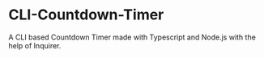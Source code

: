 # CLI-Countdown-Timer
A CLI based Countdown Timer made with Typescript and Node.js with the help of Inquirer.

